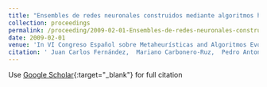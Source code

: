 ```yaml
---
title: "Ensembles de redes neuronales construidos mediante algoritmos híbridos multiobjetivo para optimizar la precisión y la sensitividad"
collection: proceedings
permalink: /proceeding/2009-02-01-Ensembles-de-redes-neuronales-construidos-mediante-algoritmos-hibridos-multiobjetivo-para-optimizar-la-precision-y-la-sensitividad
date: 2009-02-01
venue: 'In VI Congreso Español sobre Metaheurísticas and Algoritmos Evolutivos y Bioinspirados (MAEB09)'
citation: ' Juan Carlos Fernández,  Mariano Carbonero-Ruz,  Pedro Antonio Gutiérrez,  César Hervás-Martínez, &quot;Ensembles de redes neuronales construidos mediante algoritmos híbridos multiobjetivo para optimizar la precisión y la sensitividad.&quot; In VI Congreso Español sobre Metaheurísticas and Algoritmos Evolutivos y Bioinspirados (MAEB09), 2009, Málaga, España, pp.309-316.'
---
```

Use [Google Scholar](https://scholar.google.com/scholar?q=Ensembles+de+redes+neuronales+construidos+mediante+algoritmos+hibridos+multiobjetivo+para+optimizar+la+precision+y+la+sensitividad){:target="_blank"} for full citation